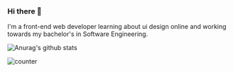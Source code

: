 ### Hi there 👋

I'm a front-end web developer learning about ui design online and working towards my bachelor's in Software Engineering.

![Anurag's github stats](https://github-readme-stats.vercel.app/api?username=chrissiemhrk)

![counter](https://en8z5fek5gu5grl.m.pipedream.net)

<!--
**chrissiemhrk/chrissiemhrk** is a ✨ _special_ ✨ repository because its `README.md` (this file) appears on your GitHub profile.

Here are some ideas to get you started:

- 🔭 I’m currently working on ...
- 🌱 I’m currently learning ...
- 👯 I’m looking to collaborate on ...
- 🤔 I’m looking for help with ...
- 💬 Ask me about ...
- 📫 How to reach me: ...
- 😄 Pronouns: ...
- ⚡ Fun fact: ...


 
-->





